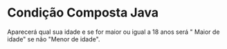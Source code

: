 # Condição Composta Java
 Aparecerá qual sua idade e se for maior ou igual a 18 anos será " Maior de idade" se não "Menor de idade". 
